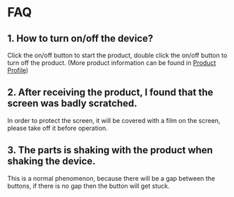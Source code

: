﻿# FAQ

## 1. How to turn on/off the device?
Click the on/off button to start the product, double click the on/off button to turn off the product. (More product information can be found in [Product Profile](https://www.yuque.com/elecfreaks-learn/retro/gec7rs))

## 2. After receiving the product, I found that the screen was badly scratched.
In order to protect the screen, it will be covered with a film on the screen, please take off it before operation.

## 3. The parts is shaking with the product when shaking the device.
This is a normal phenomenon, because there will be a gap between the buttons, if there is no gap then the button will get stuck.
